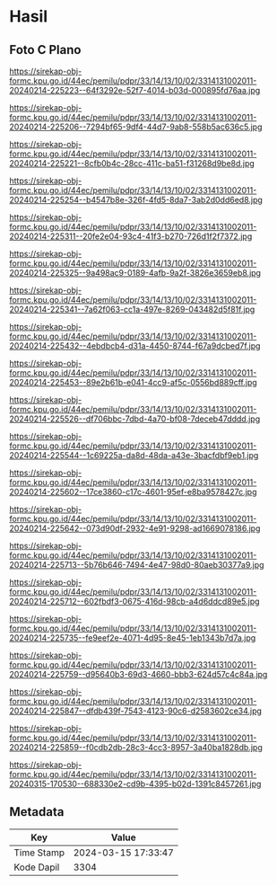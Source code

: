 # Hasil

## Foto C Plano

https://sirekap-obj-formc.kpu.go.id/44ec/pemilu/pdpr/33/14/13/10/02/3314131002011-20240214-225223--64f3292e-52f7-4014-b03d-000895fd76aa.jpg

https://sirekap-obj-formc.kpu.go.id/44ec/pemilu/pdpr/33/14/13/10/02/3314131002011-20240214-225206--7294bf65-9df4-44d7-9ab8-558b5ac636c5.jpg

https://sirekap-obj-formc.kpu.go.id/44ec/pemilu/pdpr/33/14/13/10/02/3314131002011-20240214-225221--8cfb0b4c-28cc-411c-ba51-f31268d9be8d.jpg

https://sirekap-obj-formc.kpu.go.id/44ec/pemilu/pdpr/33/14/13/10/02/3314131002011-20240214-225254--b4547b8e-326f-4fd5-8da7-3ab2d0dd6ed8.jpg

https://sirekap-obj-formc.kpu.go.id/44ec/pemilu/pdpr/33/14/13/10/02/3314131002011-20240214-225311--20fe2e04-93c4-41f3-b270-726d1f2f7372.jpg

https://sirekap-obj-formc.kpu.go.id/44ec/pemilu/pdpr/33/14/13/10/02/3314131002011-20240214-225325--9a498ac9-0189-4afb-9a2f-3826e3659eb8.jpg

https://sirekap-obj-formc.kpu.go.id/44ec/pemilu/pdpr/33/14/13/10/02/3314131002011-20240214-225341--7a62f063-cc1a-497e-8269-043482d5f81f.jpg

https://sirekap-obj-formc.kpu.go.id/44ec/pemilu/pdpr/33/14/13/10/02/3314131002011-20240214-225432--4ebdbcb4-d31a-4450-8744-f67a9dcbed7f.jpg

https://sirekap-obj-formc.kpu.go.id/44ec/pemilu/pdpr/33/14/13/10/02/3314131002011-20240214-225453--89e2b61b-e041-4cc9-af5c-0556bd889cff.jpg

https://sirekap-obj-formc.kpu.go.id/44ec/pemilu/pdpr/33/14/13/10/02/3314131002011-20240214-225526--df706bbc-7dbd-4a70-bf08-7deceb47dddd.jpg

https://sirekap-obj-formc.kpu.go.id/44ec/pemilu/pdpr/33/14/13/10/02/3314131002011-20240214-225544--1c69225a-da8d-48da-a43e-3bacfdbf9eb1.jpg

https://sirekap-obj-formc.kpu.go.id/44ec/pemilu/pdpr/33/14/13/10/02/3314131002011-20240214-225602--17ce3860-c17c-4601-95ef-e8ba9578427c.jpg

https://sirekap-obj-formc.kpu.go.id/44ec/pemilu/pdpr/33/14/13/10/02/3314131002011-20240214-225642--073d90df-2932-4e91-9298-ad1669078186.jpg

https://sirekap-obj-formc.kpu.go.id/44ec/pemilu/pdpr/33/14/13/10/02/3314131002011-20240214-225713--5b76b646-7494-4e47-98d0-80aeb30377a9.jpg

https://sirekap-obj-formc.kpu.go.id/44ec/pemilu/pdpr/33/14/13/10/02/3314131002011-20240214-225712--602fbdf3-0675-416d-98cb-a4d6ddcd89e5.jpg

https://sirekap-obj-formc.kpu.go.id/44ec/pemilu/pdpr/33/14/13/10/02/3314131002011-20240214-225735--fe9eef2e-4071-4d95-8e45-1eb1343b7d7a.jpg

https://sirekap-obj-formc.kpu.go.id/44ec/pemilu/pdpr/33/14/13/10/02/3314131002011-20240214-225759--d95640b3-69d3-4660-bbb3-624d57c4c84a.jpg

https://sirekap-obj-formc.kpu.go.id/44ec/pemilu/pdpr/33/14/13/10/02/3314131002011-20240214-225847--dfdb439f-7543-4123-90c6-d2583602ce34.jpg

https://sirekap-obj-formc.kpu.go.id/44ec/pemilu/pdpr/33/14/13/10/02/3314131002011-20240214-225859--f0cdb2db-28c3-4cc3-8957-3a40ba1828db.jpg

https://sirekap-obj-formc.kpu.go.id/44ec/pemilu/pdpr/33/14/13/10/02/3314131002011-20240315-170530--688330e2-cd9b-4395-b02d-1391c8457261.jpg


## Metadata

| Key        | Value               |
| ---------- | ------------------- |
| Time Stamp | 2024-03-15 17:33:47 |
| Kode Dapil | 3304                |



